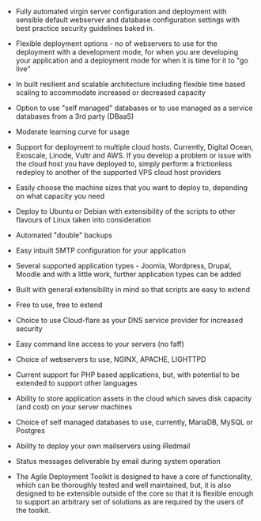 * Fully automated virgin server configuration and deployment with sensible default webserver and database configuration settings with best practice security guidelines baked in.

* Flexible deployment options - no of webservers to use for the deployment with a development mode, for when you are developing your application and a deployment mode for when it is time for it to "go live"

* In built resilient and scalable architecture including flexible time based scaling to accommodate increased or decreased capacity

* Option to use "self managed" databases or to use managed as a service databases from a 3rd party (DBaaS)

* Moderate learning curve for usage

* Support for deployment to multiple cloud hosts. Currently, Digital Ocean, Exoscale, Linode, Vultr and AWS. If you develop a problem or issue with the cloud host you have deployed to, simply perform a frictionless redeploy to another of the supported VPS cloud host providers

* Easily choose the machine sizes that you want to deploy to, depending on what capacity you need

* Deploy to Ubuntu or Debian with extensibility of the scripts to other flavours of Linux taken into consideration

* Automated "double" backups

* Easy inbuilt SMTP configuration for your application

* Several supported application types - Joomla, Wordpress, Drupal, Moodle and with a little work, further application types can be added

* Built with general extensibility in mind so that scripts are easy to extend

* Free to use, free to extend

* Choice to use Cloud-flare as your DNS service provider for increased security

* Easy command line access to your servers (no faff)

* Choice of webservers to use, NGINX, APACHE, LIGHTTPD

* Current support for PHP based applications, but, with potential to be extended to support other languages

* Ability to store application assets in the cloud which saves disk capacity (and cost) on your server machines

* Choice of self managed databases to use, currently, MariaDB, MySQL or Postgres

* Ability to deploy your own mailservers using iRedmail

* Status messages deliverable by email during system operation

* The Agile Deployment Toolkit is designed to have a core of functionality, which can be thoroughly tested and well maintained, but, it is also designed to be extensible outside of the core so that it is flexible enough to support an arbitrary set of solutions as are required by the users of the toolkit.
